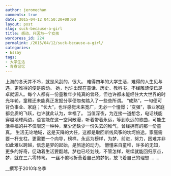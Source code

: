 ```yaml
---
author: jeromechan
comments: true
date: 2015-04-12 04:50:20+00:00
layout: post
slug: suck-because-a-girl
title: 感动，只因为一个女孩
wordpress_id: 224
permalink: /2015/04/12/suck-because-a-girl/
categories:
- Essay
tags:
- 大学生活
- 青春记忆
---
```


上海的冬天并不冷，就是风刮的，很大。
难得四年的大学生活，难得的人生见与遇，更难得的便是感动。
她，也许出现在童话、历史、教科书，不经雕琢便已是卓就源人。每个人都有一份童稚年少纯真的曾经，但也许都未能经住大大世界的时光年轮，童稚还未能真正发掘分享便匆匆踏入了一些些所谓。
“成熟”，一句便可背负事业、家庭；“长大”，也许感觉未来宽广，无必一个憧憬；“变强”，事业家庭都会质的飞跃，也许就此认为，幸福了。
当值深夜，为连接一道想念，电话线能穿越地球两边，语言能在这一空间散漫，听着带着永远，等到永远的歌曲，可能生活幸福的并不仅限这一种种，至少还缺少一份失去的稚气，曾经拥有的那一份童真。
生活无论地域，这是天降的大任，这都是取回断线风筝的坎坷旅途。家庭需要一杆支柱，更需要一个向导，榜样。永远为榜样，为梦，前进，努力，困难并非如此难以跨越，信念是梦的起始，是旅途的动力。
懵懂来自童稚，许多的无知，更多的好奇，促动着生活要翻越，梦也已经划线，不管怎样，继续就能回归原点，梦，就在三六零转弯。
一丝不倦地折叠着自己的梦帆，放飞着自己的理想 ... ...

__撰写于2010年冬季
